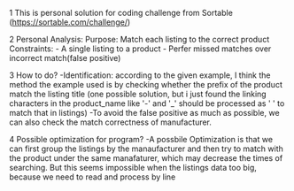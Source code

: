1 This is personal solution for coding challenge from Sortable (https://sortable.com/challenge/)


2 Personal Analysis:
Purpose: Match each listing to the correct product
Constraints: 
	- A single listing to a product 
	- Perfer missed matches over incorrect match(false positive)

3 How to do?
-Identification: according to the given example, I think the method the example used is by checking whether the prefix of the product match the listing title (one possible solution, but i just found the linking characters in the product_name like '-' and '_' should be processed as ' ' to match that in listings)
-To avoid the false positive as much as possible, we can also check the match correctness of manufacturer.

4 Possible optimization for program?
-A possbile Optimization is that we can first group the listings by the manaufacturer and then try to match with the product under the same manafaturer, which may decrease the times of searching. But this seems impossible when the listings data too big, because we need to read and process by line





